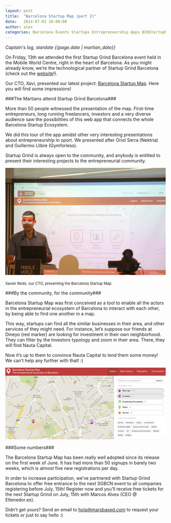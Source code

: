 ```yaml
---
layout: post
title:  "Barcelona Startup Map (part 2)"
date:   2014-07-01 10:00:00
author: alex
categories: Barcelona Events Startups Entrepreneurship Apps BCNStartupMap
---
```


*Captain's log, stardate {{page.date | martian_date}}*

On Friday, 13th we attended the first Startup Grind Barcelona event held in the Mobile World Centre, right in the heart of Barcelona. As you might already know, we’re the technological partner of Startup Grind Barcelona (check out the <a href="http://startupgrind.cat/" title="Startup Grind Barcelona's website" target="_blank">website</a>!).

Our CTO, Xavi, presented our latest project: <a href="http://bcn.cat/bcnstartupmap" title="Barcelona Startup Map" target="_blank">Barcelona Startup Map</a>. Here you will find some impressions!

<!--more-->

###The Martians attend Startup Grind Barcelona###

More than 50 people witnessed the presentation of the map. First-time entrepreneurs, long running freelancers, investors and a very diverse audience saw the possibilities of this web app that connects the whole Barcelona Startup Ecosystem.

We did this tour of the app amidst other very interesting presentations about entrepreneurship in sport. We presented after Oriol Serra (Nektria) and Guillermo Llibre (Gymforless).

Startup Grind is always open to the community, and anybody is entitled to present their interesting projects to the entrepreneurial community.

<img src="/images/blog/post10b.png" alt="Xavier Redó presenting the Barcelona Startup Map" title="Xavier Redó presenting the Barcelona Startup Map" class="img-center img-rounded img-responsive" />
<p class="text-center img-footer"><small>Xavier Redó, our CTO, presenting the Barcelona Startup Map</small></p>

###By the community, for the community###

Barcelona Startup Map was first conceived as a tool to enable all the actors in the entrepreneurial ecosystem of Barcelona to interact with each other, by being able to find one another in a map.

This way, startups can find all the similar businesses in their area, and other services of they might need. For instance, let’s suppose our friends at Dineyo (red marker) are looking for investment in their own neighborhood. They can filter by the Investors typology and zoom in their area. There, they will find Nauta Capital.

Now it’s up to them to convince Nauta Capital to lend them some money! We can’t help any further with that! :)

<img src="/images/blog/post10.png" alt="Barcelona Startup Map" title="Barcelona Startup Map" class="img-center img-rounded img-responsive" />

###Some numbers###

The Barcelona Startup Map has been really well adopted since its release on the first week of June. It has had more than 50 signups in barely two weeks, which is almost five new registrations per day.

In order to increase participation, we’ve partnered with Startup Grind Barcelona to offer free entrance to the next SGBCN event to all companies registering before July, 15th! Register now and you’ll receive free tickets for the next Startup Grind on July, 15th with Marcos Alves (CEO @ Eltenedor.es).

Didn’t get yours? Send an email to <a href="mailto:hola@marsbased.com" title="Our email address">hola@marsbased.com</a> to request your tickets or just to say hello :)
